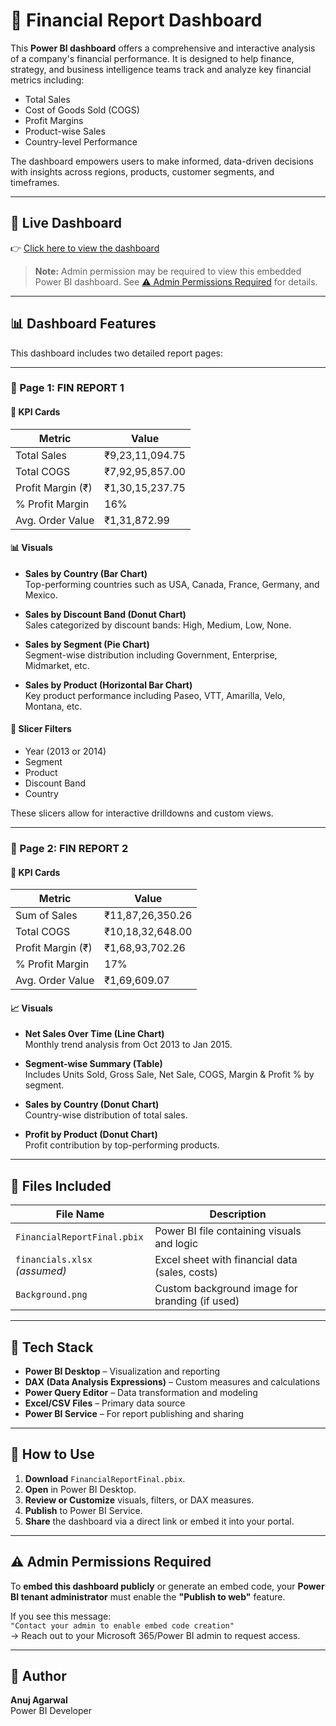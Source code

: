 # 💼 Financial Report Dashboard

This **Power BI dashboard** offers a comprehensive and interactive analysis of a company's financial performance. It is designed to help finance, strategy, and business intelligence teams track and analyze key financial metrics including:

- Total Sales  
- Cost of Goods Sold (COGS)  
- Profit Margins  
- Product-wise Sales  
- Country-level Performance  

The dashboard empowers users to make informed, data-driven decisions with insights across regions, products, customer segments, and timeframes.

---

## 🔗 Live Dashboard

👉 [Click here to view the dashboard](https://app.powerbi.com/reportEmbed?reportId=e7a56465-9581-4f96-8537-b7b9de850bfd&autoAuth=true&ctid=e1d99821-ef38-4f48-836f-7a7ca113dab7)

> **Note:** Admin permission may be required to view this embedded Power BI dashboard. See [⚠️ Admin Permissions Required](#️-admin-permissions-required) for details.

---

## 📊 Dashboard Features

This dashboard includes two detailed report pages:

---

### 📄 Page 1: FIN REPORT 1

#### 🔢 KPI Cards

| Metric               | Value              |
|----------------------|--------------------|
| Total Sales          | ₹9,23,11,094.75     |
| Total COGS           | ₹7,92,95,857.00     |
| Profit Margin (₹)    | ₹1,30,15,237.75     |
| % Profit Margin      | 16%                |
| Avg. Order Value     | ₹1,31,872.99        |

#### 📊 Visuals

- **Sales by Country (Bar Chart)**  
  Top-performing countries such as USA, Canada, France, Germany, and Mexico.

- **Sales by Discount Band (Donut Chart)**  
  Sales categorized by discount bands: High, Medium, Low, None.

- **Sales by Segment (Pie Chart)**  
  Segment-wise distribution including Government, Enterprise, Midmarket, etc.

- **Sales by Product (Horizontal Bar Chart)**  
  Key product performance including Paseo, VTT, Amarilla, Velo, Montana, etc.

#### 🧰 Slicer Filters

- Year (2013 or 2014)  
- Segment  
- Product  
- Discount Band  
- Country  

These slicers allow for interactive drilldowns and custom views.

---

### 📄 Page 2: FIN REPORT 2

#### 🔢 KPI Cards

| Metric               | Value               |
|----------------------|---------------------|
| Sum of Sales         | ₹11,87,26,350.26     |
| Total COGS           | ₹10,18,32,648.00     |
| Profit Margin (₹)    | ₹1,68,93,702.26      |
| % Profit Margin      | 17%                 |
| Avg. Order Value     | ₹1,69,609.07         |

#### 📈 Visuals

- **Net Sales Over Time (Line Chart)**  
  Monthly trend analysis from Oct 2013 to Jan 2015.

- **Segment-wise Summary (Table)**  
  Includes Units Sold, Gross Sale, Net Sale, COGS, Margin & Profit % by segment.

- **Sales by Country (Donut Chart)**  
  Country-wise distribution of total sales.

- **Profit by Product (Donut Chart)**  
  Profit contribution by top-performing products.

---

## 📁 Files Included

| File Name                  | Description                                       |
|---------------------------|---------------------------------------------------|
| `FinancialReportFinal.pbix` | Power BI file containing visuals and logic       |
| `financials.xlsx` *(assumed)* | Excel sheet with financial data (sales, costs) |
| `Background.png`           | Custom background image for branding (if used)   |

---

## 🧩 Tech Stack

- **Power BI Desktop** – Visualization and reporting  
- **DAX (Data Analysis Expressions)** – Custom measures and calculations  
- **Power Query Editor** – Data transformation and modeling  
- **Excel/CSV Files** – Primary data source  
- **Power BI Service** – For report publishing and sharing  

---

## 📌 How to Use

1. **Download** `FinancialReportFinal.pbix`.
2. **Open** in Power BI Desktop.
3. **Review or Customize** visuals, filters, or DAX measures.
4. **Publish** to Power BI Service.
5. **Share** the dashboard via a direct link or embed it into your portal.

---

## ⚠️ Admin Permissions Required

To **embed this dashboard publicly** or generate an embed code, your **Power BI tenant administrator** must enable the **"Publish to web"** feature.

If you see this message:  
`"Contact your admin to enable embed code creation"`  
→ Reach out to your Microsoft 365/Power BI admin to request access.

---

## 👤 Author

**Anuj Agarwal**  
Power BI Developer  



